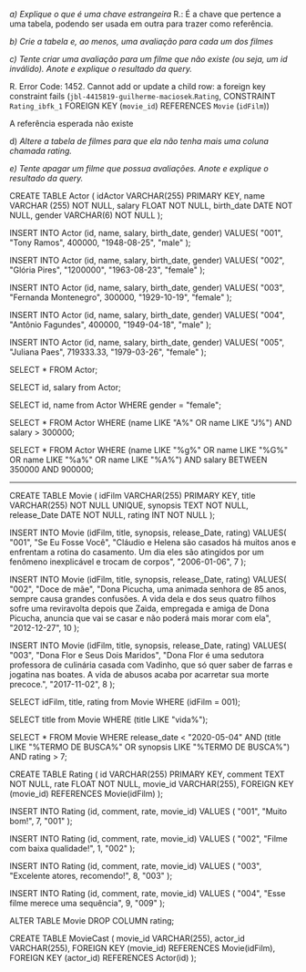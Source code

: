 *a) Explique o que é uma chave estrangeira*
R.: É a chave que pertence a uma tabela, podendo ser usada em outra para trazer como referência.

*b) Crie a tabela e, ao menos, uma avaliação para cada um dos filmes*

*c) Tente criar uma avaliação para um filme que não existe (ou seja, um id inválido). Anote e explique o resultado da query.*

R. Error Code: 1452. Cannot add or update a child row: a foreign key constraint fails (`jbl-4415819-guilherme-maciosek`.`Rating`, CONSTRAINT `Rating_ibfk_1` FOREIGN KEY (`movie_id`) REFERENCES `Movie` (`idFilm`))

A referência esperada não existe


d) *Altere a tabela de filmes para que ela não tenha mais uma coluna chamada rating.*

*e) Tente apagar um filme que possua avaliações. Anote e explique o resultado da query.*

CREATE TABLE Actor (
    idActor VARCHAR(255) PRIMARY KEY,
    name VARCHAR (255) NOT NULL,
    salary FLOAT NOT NULL,
    birth_date DATE NOT NULL,
    gender VARCHAR(6) NOT NULL
);

INSERT INTO Actor (id, name, salary, birth_date, gender)
VALUES(
  "001", 
  "Tony Ramos",
  400000,
  "1948-08-25", 
  "male"
);

INSERT INTO Actor (id, name, salary, birth_date, gender) 
VALUES(
	"002",
    "Glória Pires",
    "1200000",
    "1963-08-23",
    "female"
);

INSERT INTO Actor (id, name, salary, birth_date, gender)
VALUES(
  "003", 
  "Fernanda Montenegro",
  300000,
  "1929-10-19", 
  "female"
);

INSERT INTO Actor (id, name, salary, birth_date, gender)
VALUES(
  "004", 
  "Antônio Fagundes",
  400000,
  "1949-04-18", 
  "male"
);

INSERT INTO Actor (id, name, salary, birth_date, gender)
VALUES(
  "005", 
  "Juliana Paes",
  719333.33,
  "1979-03-26", 
  "female"
);

SELECT * FROM Actor;

SELECT id, salary from Actor;

SELECT id, name from Actor WHERE gender = "female";

SELECT * FROM Actor
WHERE (name LIKE "A%" OR name LIKE "J%") AND salary > 300000;

SELECT * FROM Actor
WHERE 
	(name LIKE "%g%" OR name LIKE "%G%" OR name LIKE "%a%" OR name LIKE "%A%")
  AND salary BETWEEN 350000 AND 900000;
  
  
  -----------------------------------------------------------------------------------------
  
CREATE TABLE Movie (
	idFilm VARCHAR(255) PRIMARY KEY,
    title VARCHAR(255) NOT NULL UNIQUE,
    synopsis TEXT NOT NULL,
    release_Date DATE NOT NULL,
    rating INT NOT NULL
);

INSERT INTO Movie (idFilm, title, synopsis, release_Date, rating)
VALUES(
  "001", 
  "Se Eu Fosse Você",
  "Cláudio e Helena são casados há muitos anos e enfrentam a rotina do casamento. Um dia eles são atingidos por um fenômeno inexplicável e trocam de corpos",
  "2006-01-06", 
  7
);

INSERT INTO Movie (idFilm, title, synopsis, release_Date, rating)
VALUES(
  "002", 
  "Doce de mãe",
  "Dona Picucha, uma animada senhora de 85 anos, sempre causa grandes confusões. A vida dela e dos seus quatro filhos sofre uma reviravolta depois que Zaida, empregada e amiga de Dona Picucha, anuncia que vai se casar e não poderá mais morar com ela",
  "2012-12-27", 
  10
);

INSERT INTO Movie (idFilm, title, synopsis, release_Date, rating)
VALUES(
  "003", 
  "Dona Flor e Seus Dois Maridos",
  "Dona Flor é uma sedutora professora de culinária casada com Vadinho, que só quer saber de farras e jogatina nas boates. A vida de abusos acaba por acarretar sua morte precoce.",
  "2017-11-02", 
  8
);

SELECT idFilm, title, rating from Movie
WHERE (idFilm = 001);

SELECT title from Movie
WHERE (title LIKE "vida%"); 

SELECT * FROM Movie
WHERE release_date < "2020-05-04" AND 
      (title LIKE "%TERMO DE BUSCA%" OR
      synopsis LIKE "%TERMO DE BUSCA%") AND rating > 7;
      
      
CREATE TABLE Rating (
		id VARCHAR(255) PRIMARY KEY,
    comment TEXT NOT NULL,
		rate FLOAT NOT NULL,
    movie_id VARCHAR(255),
    FOREIGN KEY (movie_id) REFERENCES Movie(idFilm)
);


INSERT INTO Rating (id, comment, rate, movie_id) 
VALUES (
		"001",
    "Muito bom!",
    7,
		"001"
);  

INSERT INTO Rating (id, comment, rate, movie_id) 
VALUES (
		"002",
    "Filme com baixa qualidade!",
    1,
		"002"
);   

INSERT INTO Rating (id, comment, rate, movie_id) 
VALUES (
		"003",
    "Excelente atores, recomendo!",
    8,
		"003"
); 
  
INSERT INTO Rating (id, comment, rate, movie_id) 
VALUES (
		"004",
    "Esse filme merece uma sequência",
    9,
		"009"
); 


ALTER TABLE Movie DROP COLUMN rating;

CREATE TABLE MovieCast (
		movie_id VARCHAR(255),
		actor_id VARCHAR(255),
    FOREIGN KEY (movie_id) REFERENCES Movie(idFilm),
    FOREIGN KEY (actor_id) REFERENCES Actor(id)
);
      